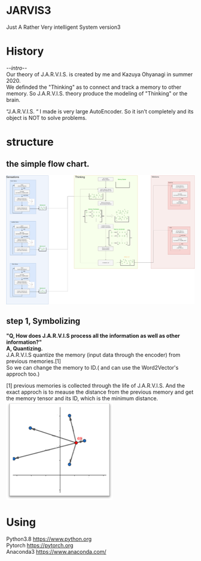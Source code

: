 # JARVIS3
Just A Rather Very intelligent System version3  

# History
*--intro--*  
Our theory of J.A.R.V.I.S. is created by me and Kazuya Ohyanagi in summer 2020.  
We definded the "Thinking" as to connect and track a memory to other memory.
So J.A.R.V.I.S. theory produce the modeling of "Thinking" or the brain.  
  
“J.A.R.V.I.S. “ I made is very large AutoEncoder. So it isn’t completely and its object is NOT to solve problems.  

# structure
## the simple flow chart.
![flow chart](images/JARVIS_flowchart.png)
  
## step 1, Symbolizing  
__"Q, How does J.A.R.V.I.S process all the information as well as other information?"  
A, Quantizing.__    
J.A.R.V.I.S quantize the memory (input data through the encoder) from previous memories.[1]  
So we can change the memory to ID.( and can use the Word2Vector's approch too.)

[1] previous memories is collected through the life of J.A.R.V.I.S. And the exact approch is to meause the distance from the previous memory and get the memory tensor and its ID, which is the minimum distance.  
![measure distance](images/measure_dist.png)

# Using
Python3.8 https://www.python.org  
Pytorch https://pytorch.org  
Anaconda3 https://www.anaconda.com/  
